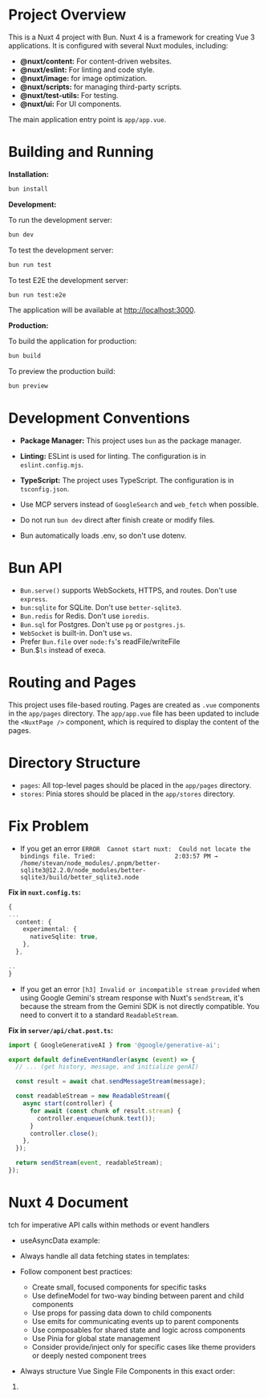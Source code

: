 # Project Overview

This is a Nuxt 4 project with Bun. Nuxt 4 is a framework for creating Vue 3 applications. It is configured with several Nuxt modules, including:

*   **@nuxt/content:** For content-driven websites.
*   **@nuxt/eslint:** For linting and code style.
*   **@nuxt/image:** for image optimization.
*   **@nuxt/scripts:** for managing third-party scripts.
*   **@nuxt/test-utils:** For testing.
*   **@nuxt/ui:** For UI components.

The main application entry point is `app/app.vue`.

# Building and Running

**Installation:**

```bash
bun install
```

**Development:**

To run the development server:

```bash
bun dev
```

To test the development server:

```bash
bun run test
```

To test E2E the development server:

```bash
bun run test:e2e
```

The application will be available at [http://localhost:3000](http://localhost:3000).

**Production:**

To build the application for production:

```bash
bun build
```

To preview the production build:

```bash
bun preview
```

# Development Conventions

*   **Package Manager:** This project uses `bun` as the package manager.
*   **Linting:** ESLint is used for linting. The configuration is in `eslint.config.mjs`.
*   **TypeScript:** The project uses TypeScript. The configuration is in `tsconfig.json`.
*   Use MCP servers instead of `GoogleSearch` and `web_fetch` when possible.

*   Do not run `bun dev` direct after finish create or modify files.
*   Bun automatically loads .env, so don't use dotenv.

# Bun API
*   `Bun.serve()` supports WebSockets, HTTPS, and routes. Don't use `express`.
*   `bun:sqlite` for SQLite. Don't use `better-sqlite3`.
*   `Bun.redis` for Redis. Don't use `ioredis`.
*   `Bun.sql` for Postgres. Don't use `pg` or `postgres.js`.
*   `WebSocket` is built-in. Don't use `ws`.
*   Prefer `Bun.file` over `node:fs`'s readFile/writeFile
*   Bun.$`ls` instead of execa.

# Routing and Pages

This project uses file-based routing. Pages are created as `.vue` components in the `app/pages` directory. The `app/app.vue` file has been updated to include the `<NuxtPage />` component, which is required to display the content of the pages.

# Directory Structure
*   `pages`: All top-level pages should be placed in the `app/pages` directory.
*   `stores`: Pinia stores should be placed in the `app/stores` directory.


# Fix Problem
* If you get an error `ERROR  Cannot start nuxt:  Could not locate the bindings file. Tried:                      2:03:57 PM
 → /home/stevan/node_modules/.pnpm/better-sqlite3@12.2.0/node_modules/better-sqlite3/build/better_sqlite3.node`

**Fix in `nuxt.config.ts`:** 

```typescript
{
...
  content: {
    experimental: {
      nativeSqlite: true,
    },
  },

..
}
```
* If you get an error `[h3] Invalid or incompatible stream provided` when using Google Gemini's stream response with Nuxt's `sendStream`, it's because the stream from the Gemini SDK is not directly compatible. You need to convert it to a standard `ReadableStream`.

**Fix in `server/api/chat.post.ts`:**

```typescript
import { GoogleGenerativeAI } from '@google/generative-ai';

export default defineEventHandler(async (event) => {
  // ... (get history, message, and initialize genAI)

  const result = await chat.sendMessageStream(message);

  const readableStream = new ReadableStream({
    async start(controller) {
      for await (const chunk of result.stream) {
        controller.enqueue(chunk.text());
      }
      controller.close();
    },
  });

  return sendStream(event, readableStream);
});
```

# Nuxt 4 Document

tch for imperative API calls within methods or event handlers
- useAsyncData example:
<script setup lang="ts">
  const { data, status, error, refresh, clear } = await useAsyncData(
  'mountains',
  () => $fetch('https://api.nuxtjs.dev/mountains')
  )
</script>
- Always handle all data fetching states in templates:
<template>
  <div v-if="status === 'pending'">Loading...</div>
  <div v-else-if="status === 'error'">Error: {{ error }}</div>
  <div v-else>{{ data }}</div>
</template>

- Follow component best practices:

  - Create small, focused components for specific tasks
  - Use defineModel for two-way binding between parent and child components
  - Use props for passing data down to child components
  - Use emits for communicating events up to parent components
  - Use composables for shared state and logic across components
  - Use Pinia for global state management
  - Consider provide/inject only for specific cases like theme providers or deeply nested component trees

- Always structure Vue Single File Components in this exact order:

1. <script setup> section first
2. <template> section second
3. <style> section last

- When styling Vue components:

  - If you see Tailwind being used in a file, use Tailwind for styling.
  - Prioritize Tailwind utility classes in the template for most styling needs.
  - Only use the <style> section for CSS properties that Tailwind doesn't support well, such as:
    - Complex animations and transitions
    - Advanced selectors and pseudo-elements
    - Custom scrollbar styling
    - CSS variables for dynamic theming
    - Keyframe animations

- Accessibility:

  - Ensure proper ARIA attributes on interactive elements
  - Maintain keyboard navigation support
  - Use semantic HTML elements appropriately

- For component props and emits:

  - Always use TypeScript interfaces or type aliases with defineProps and defineEmits
  - Define complex types in separate files within the /types directory
  - Use the withDefaults helper for props with default values
  - Mark optional props with the ? symbol
  - Required props should not have the ? symbol

  Example:

  ```ts
  // In types/card.ts
  export type CardProps = {
    title: string;
    description: string;
    image?: string;
    variant?: "primary" | "secondary";
  };

  // In the component
  import type { CardProps } from "~/types/card";

  const props = withDefaults(defineProps<CardProps>(), {
    image: "/default.png",
    variant: "primary",
  });

  const emit = defineEmits<{
    "update:selected": [value: boolean];
    click: [event: MouseEvent];
  }>();
  ```

  - Transitions and animations:

  * Use Vue's built-in `<Transition>` and `<TransitionGroup>` components
  * Combine with CSS classes for complex animations (apply Tailwind if available and possible)

- Vue-specific TypeScript patterns:

  - Type ref() values explicitly when TypeScript can't infer correctly: ref<string>('')
  - Type event handlers with appropriate event types (MouseEvent, KeyboardEvent, etc.)
  - Use PropType for complex prop types in runtime declarations
  - Return explicitly typed objects from composables
  - Use generics for reusable composables that work with different data types

## TypeScript best practices:

- Create dedicated type files in the /types directory organized by domain
- Use namespaces or barrel exports (index.ts) to organize related types
- Define API response types that match your backend contracts
- Use readonly modifiers for immutable properties
- Use Record<K, V> instead of {[key: string]: T} for better type safety
- Avoid using type assertions (as Type) whenever possible
- Never use "as any" as it defeats TypeScript's type checking
- Instead of type casting, prefer:
  - Type guards (if (typeof x === 'string') or custom is\* functions)
  - Type narrowing with instanceof, in operators, or discriminated unions
  - Proper generic types to maintain type information throughout the code
- Only use type assertions when:
  - You have more information than TypeScript can determine
  - Working with external libraries with incomplete type definitions
  - After validating the type with runtime checks
- When needed, prefer "as unknown as Type" over direct "as Type" for safer casting
- Consider using type predicates (user is User) for custom type guards
- Code should be self-documenting; limit the use of comments

## Directory Structure

- All TypeScript interfaces, types, and enums must be defined in dedicated files within the `/types` directory
- Types should be organized by domain (e.g., `user.ts`, `post.ts`, `auth.ts`)
- Use barrel exports with an `index.ts` file to simplify imports

## Naming Conventions

- Use PascalCase for interface, type, and enum names
- Use singular nouns for entity types (e.g., `Post` not `Posts`)
- Suffix interfaces representing props with `Props` (e.g., `ButtonProps`)
- Suffix interfaces representing state with `State` (e.g., `AuthState`)

## Import Pattern

- Always use named imports with the `type` keyword: `import type { Post } from '~/types'`
- Import from the barrel file when possible: `import type { Post, User } from '~/types'`
- Only import directly from specific files when the type is not exported in the barrel file

## Type Definitions

- Keep interfaces focused and cohesive - one interface per concept
- Use composition over inheritance (prefer interface extension over class inheritance)
- Document complex types with JSDoc comments when necessary
- Use TypeScript utility types (Partial, Pick, Omit, etc.) to derive types from base interfaces

## API Types

- Define separate interfaces for API requests and responses
- Suffix API request interfaces with `Request` (e.g., `CreatePostRequest`)
- Suffix API response interfaces with `Response` (e.g., `PostResponse`)
- Define API types in their own namespace or subdirectory for larger applications
``

### Validations

- [x] Follow our [Code of Conduct](https://github.com/antfu/.github/blob/main/CODE_OF_CONDUCT.md)
- [x] Read the [Contributing Guide](https://github.com/antfu/contribute).
- [x] Check that there isn't already an issue that request the same feature to avoid creating a duplicate.



# Nuxt UI Document

**Migration Status:**

The project has been migrated from `@nuxt/ui-pro` to `@nuxt/ui`. The following changes were made or verified:

1.  **Dependencies:** `@nuxt/ui-pro` was removed, and `@nuxt/ui@alpha` was added.
2.  **`nuxt.config.ts`:** The `modules` array already contained `@nuxt/ui` and did not have `@nuxt/ui-pro`.
3.  **`vite.config.ts`:** This file was not found in the project, so no changes were made.
4.  **`app.config.ts`:** The `ui` key was already in use, and `uiPro` was not present, so no changes were made.
5.  **`app/assets/css/main.css`:** The `@import "@nuxt/ui";` was already present, and `@import "@nuxt/ui-pro";` was not found, so no changes were made.

# MCP Servers

This local Gemini CLI setting is configured to use the following MCP servers:

*   **Context7:** Used for searching documentation for various libraries and packages. You can use the `resolve_library_id` and `get_library_docs` tools to interact with this server.
*   **Nuxt:** Used for searching the Nuxt documentation. You can use the `search_nuxt_docs` and `list_nuxt_modules` tools to interact with this server.
*   **GoogleSearch:** Used for searching the web. You can use the `google_web_search` tool to interact with this server.